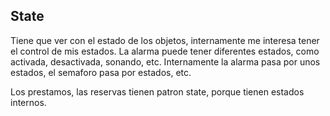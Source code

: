 ## State
Tiene que ver con el estado de los objetos, internamente me interesa tener el control de mis estados. La alarma puede tener diferentes estados, como activada, desactivada, sonando, etc.
Internamente la alarma pasa por unos estados, el semaforo pasa por estados, etc.

Los prestamos, las reservas tienen patron state, porque tienen estados internos.